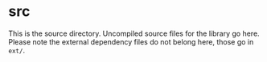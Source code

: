 # src

This is the source directory.  Uncompiled source files for the library go here.
Please note the external dependency files do not belong here, those go in
`ext/`.
